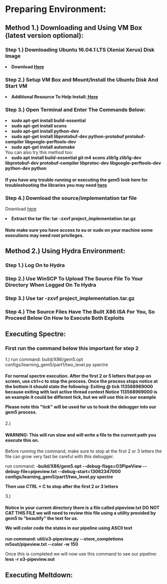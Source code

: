 # Preparing Environment:
## Method 1.) Downloading and Using VM Box (latest version optional):

  ### Step 1.) Downloading Ubuntu 16.04.1 LTS (Xenial Xerus) Disk Image
  <b> 
  <li> Download <a href='http://old-releases.ubuntu.com/releases/xenial/ubuntu-16.04.1-desktop-amd64.iso'>Here</a> </li>
  </b>
  
  ### Step 2.) Setup VM Box and Mount/Install the Ubuntu Disk And Start VM
  <b>
  <li>Additional Resource To Help Install:<a href='https://itsfoss.com/install-linux-in-virtualbox/'> Here</a></li>
  </b>
  
  ### Step 3.) Open Terminal and Enter The Commands Below:
  <b>
     <li>sudo apt-get install build-essential</li>
     <li>sudo apt-get install scons</li>
     <li>sudo apt-get install python-dev</li>
     <li>sudo apt-get install libprotobuf-dev python-protobuf protobuf-compiler libgoogle-perftools-dev</li>
     <li>sudo apt-get install automake</li>
  </b>
  You can also try this method too:
  <b>
     <li>sudo apt install build-essential git m4 scons zlib1g zlib1g-dev libprotobuf-dev protobuf-compiler libprotoc-dev libgoogle-perftools-dev python-dev python</li>
 </b>
 
 <h4 color ='red'>If you have any trouble running or executing the gem5 look here for troubleshooting the libraries you may need
 <a href='http://learning.gem5.org/book/part1/building.html#requirements-for-gem5'>here</a></h4>
 
 ### Step 4.) Download the source/implementation tar file 
 
 Download <a href=''>here</a>
 <b>
 <li>Extract the tar file:  tar -zxvf project_implementation.tar.gz</li>
 </b>
  
 <h4 color ='red'>Note make sure you have access to su or sudo on your machine some executions may need root privileges.</h4>

## Method 2.) Using Hydra Environment:

  ### Step 1.) Log On to Hydra
  
  ### Step 2.) Use WinSCP To Upload The Source File To Your Directory When Logged On To Hydra
  
  ### Step 3.) Use tar -zxvf project_implementation.tar.gz
  
  ### Step 4.) The Source Files Have The Built X86 ISA For You, So Proceed Below On How to Execute Both Exploits

## Executing Spectre: 

### First run the command below this important for step 2

1.) run command: build/X86/gem5.opt configs/learning_gem5/part1/two_level.py spectre

<h4 color ='red'> 
For normal spectre execution. After the first 2 or 5 letters that pop on screen, use ctrl+c to stop the process. Once the process stops notice at the bottom it should state the following: 

<b>
Exiting @ tick 113568969000 because exiting with last active thread context 
Notice 113568969000 is an example it could be different tick, but we will use this in our example
</b>

Please note this "tick" will be used for us to hook the debugger into our gem5 process.
</h4>

2.) <h4 color ='red'>WARNING: This will run slow and will write a file to the current path you execute this on.</h4>

Before running the command, make sure to stop at the first 2 or 3 letters the file can grow very fast be careful with this debugger.

run command: <b>-build/X86/gem5.opt --debug-flags=O3PipeView --debug-file=pipeview.txt --debug-start=13062347000 configs/learning_gem5/part1/two_level.py spectre

Then use CTRL + C to stop after the first 2 or 3 letters</b>

3.) <h4 color ='red'>Notice in your current directory there is a file called pipeview.txt DO NOT CAT THIS FILE we will need to review this file using a utility provided by gem5 to "beautify" the text for us.

We will color code the states in our pipeline using ASCII text</h4>

<b>run command: util/o3-pipeview.py --store_completions m5out/pipeview.txt --color -w 150</b>

Once this is completed we will now use this command to see our pipeline: <b>less -r o3-pipeview.out</b>

## Executing Meltdown:
